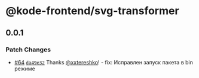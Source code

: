 # @kode-frontend/svg-transformer

## 0.0.1

### Patch Changes

- [#64](https://github.com/appKODE/frontend-depend/pull/64) [`da49e32`](https://github.com/appKODE/frontend-depend/commit/da49e32e7aca68a4a377df9cf12de0d0aa832b5b) Thanks [@xxtereshko](https://github.com/xxtereshko)! - fix: Исправлен запуск пакета в bin режиме
